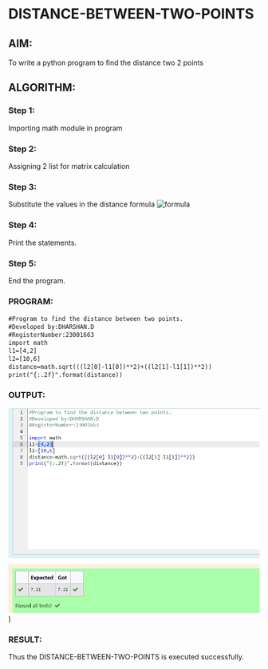 # DISTANCE-BETWEEN-TWO-POINTS

## AIM:
To write a python program to find the distance two 2 points
## ALGORITHM:
### Step 1:
Importing math module in program
### Step 2:
Assigning 2 list for matrix calculation
### Step 3: 
Substitute the values in the distance formula  ![formula](/formula.JPG)
### Step 4:
Print the statements.
### Step 5:
End the program.
### PROGRAM:
```
#Program to find the distance between two points.
#Developed by:DHARSHAN.D
#RegisterNumber:23001663
import math
l1=[4,2]
l2=[10,6]
distance=math.sqrt(((l2[0]-l1[0])**2)+((l2[1]-l1[1])**2))
print("{:.2f}".format(distance))
```
### OUTPUT:
![OUTPUT](/distance.png))

### RESULT:
Thus the DISTANCE-BETWEEN-TWO-POINTS is executed successfully.